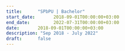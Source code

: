 ```yaml
---
title:      "SPbPU | Bachelor"
start_date:       2018-09-01T00:00:00+03:00
end_date:         2022-07-31T00:00:00+03:00
date:       2018-09-01T00:00:00+03:00
description: "Sep 2018 - July 2022"
draft:      false
---
```


